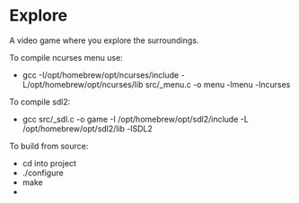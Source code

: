# Explore

A video game where you explore the surroundings.

To compile ncurses menu use:
- gcc -I/opt/homebrew/opt/ncurses/include -L/opt/homebrew/opt/ncurses/lib src/_menu.c -o menu -lmenu -lncurses

To compile sdl2:
- gcc src/_sdl.c -o game -I /opt/homebrew/opt/sdl2/include -L /opt/homebrew/opt/sdl2/lib -lSDL2


To build from source:
- cd into project
- ./configure
- make
-
